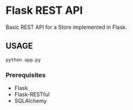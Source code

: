 # Flask REST API

Basic REST API for a Store implemented in Flask.

## USAGE

```
python app.py
```

### Prerequisites

* Flask
* Flask-RESTful
* SQLAlchemy